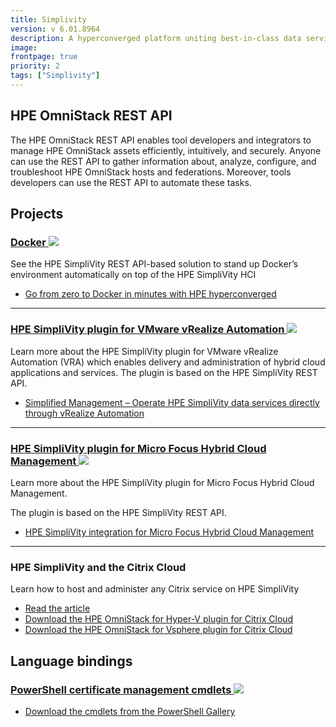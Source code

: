 ```yaml
---
title: Simplivity
version: v 6.01.8964
description: A hyperconverged platform uniting best-in-class data services with the world's bestselling server.
image: 
frontpage: true
priority: 2
tags: ["Simplivity"]
---
```


## HPE OmniStack REST API

The HPE OmniStack REST API enables tool developers and integrators to manage HPE OmniStack assets efficiently, intuitively, and securely. Anyone can use the REST API to gather information about, analyze, configure, and troubleshoot HPE OmniStack hosts and federations. Moreover, tools developers can use the REST API to automate these tasks.


## Projects

### [Docker ![](Github)](https://github.com/HewlettPackard/Docker-SimpliVity)

See the HPE SimpliVity REST API-based solution to stand up Docker’s environment automatically on top of the HPE SimpliVity HCI

- [Go from zero to Docker in minutes with HPE hyperconverged](https://community.hpe.com/t5/Shifting-to-Software-Defined/Go-from-zero-to-Docker-in-minutes-with-HPE-hyperconverged/ba-p/6990234#.W2IksxYpDDs)

---

### [HPE SimpliVity plugin for VMware vRealize Automation ![](Github)](https://github.com/HewlettPackard/simplivity-vra-plugin)

Learn more about the HPE SimpliVity plugin for VMware vRealize Automation (VRA) which enables delivery and administration of hybrid cloud applications and services. The plugin is based on the HPE SimpliVity REST API.

- [Simplified Management – Operate HPE SimpliVity data services directly through vRealize Automation](https://community.hpe.com/t5/Shifting-to-Software-Defined/Simplified-Management-Operate-HPE-SimpliVity-data-services/ba-p/7013599#.W2CpIH58thE)

---

### [HPE SimpliVity plugin for Micro Focus Hybrid Cloud Management ![](Github)](http://github.com/HewlettPackard/simplivity-microfocus-hcm-plugin)

Learn more about the HPE SimpliVity plugin for Micro Focus Hybrid Cloud Management.

The plugin is based on the HPE SimpliVity REST API.

- [HPE SimpliVity integration for Micro Focus Hybrid Cloud Management](https://community.hpe.com/t5/Shifting-to-Software-Defined/HPE-SimpliVity-integration-for-Micro-Focus-Hybrid-Cloud/ba-p/7021447)

---

### HPE SimpliVity and the Citrix Cloud

Learn how to host and administer any Citrix service on HPE SimpliVity

- [Read the article](https://community.hpe.com/t5/Shifting-to-Software-Defined/Just-announced-Automation-for-HPE-SimpliVity-and-Citrix-Cloud/ba-p/7022957#.W-L_m5NKiUl)
- [Download the HPE OmniStack for Hyper-V plugin for Citrix Cloud](https://github.com/HewlettPackard/SimpliVity-Citrix-HyperV-Plugin)
- [Download the HPE OmniStack for Vsphere plugin for Citrix Cloud](https://github.com/HewlettPackard/SimpliVity-Citrix-VCenter-Plugin)

## Language bindings

### [PowerShell certificate management cmdlets ![](Github)](https://github.com/HewlettPackard/hpe-simplivity-powershell)

- [Download the cmdlets from the PowerShell Gallery](https://www.powershellgallery.com/packages/HPESvtCmdlets)